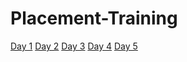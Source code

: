 # Placement-Training

[Day 1]()
[Day 2](https://github.com/amppmann/Placement-Training/tree/main/Day2)
[Day 3](https://github.com/amppmann/Placement-Training/tree/main/Day3)
[Day 4](https://github.com/amppmann/Placement-Training/tree/main/Day4)
[Day 5](https://github.com/amppmann/Placement-Training/tree/main/Day5)

